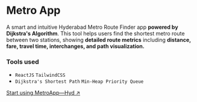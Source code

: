 # Metro App

A smart and intuitive Hyderabad Metro Route Finder app **powered by Dijkstra's Algorithm**. This tool helps users find the shortest metro route between two stations, showing **detailed route metrics** including **distance, fare, travel time, interchanges, and path visualization.**

### Tools used
- `ReactJS` `TailwindCSS`
- `Dijkstra's Shortest Path` `Min-Heap Priority Queue`


[Start using MetroApp—Hyd ↗](https://metroapp-hyd.vercel.app/)
